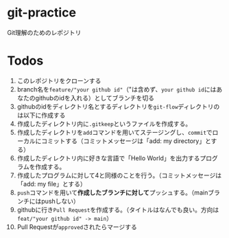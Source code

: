 # git-practice
Git理解のためのレポジトリ

# Todos
1. このレポジトリをクローンする
2. branch名を`feature/"your github id"`（"は含めず、`your github id`にはあなたのgithubのidを入れる）としてブランチを切る
3. githubのidをディレクトリ名とするディレクトリを`git-flow`ディレクトリのは以下に作成する
4. 作成したディレクトリ内に`.gitkeep`というファイルを作成する。
5. 作成したディレクトリを`add`コマンドを用いてステージングし、`commit`でローカルにコミットする（コミットメッセージは「add: my directory」とする）
6. 作成したディレクトリ内に好きな言語で「Hello World」を出力するプログラムを作成する。
7. 作成したプログラムに対して4と同様のことを行う。（コミットメッセージは「add: my file」とする）
8. `push`コマンドを用いて**作成したブランチに対して**プッシュする。（mainブランチにはpushしない）
9. githubに行き`Pull Request`を作成する。（タイトルはなんでも良い。方向は`feat/"your github id" -> main`）
10. Pull Requestが`approved`されたらマージする
